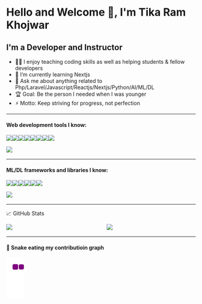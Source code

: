 # Hello and Welcome 👋, I'm Tika Ram Khojwar

## I'm a Developer and Instructor

- 👨‍🏫 I enjoy teaching coding skills as well as helping students & fellow developers
- 🌱 I’m currently learning Nextjs
- 💬 Ask me about anything related to Php/Laravel/Javascript/Reactjs/Nextjs/Python/AI/ML/DL
- 🏆 Goal: Be the person I needed when I was younger
- ⚡ Motto: Keep striving for progress, not perfection

---------------------------------------------------------------------------------------------------------------------------------
#### Web development tools I know:

<img align="left" src="https://img.shields.io/badge/html5-%23E34F26.svg?style=for-the-badge&logo=html5&logoColor=white" />

<img align="left" src="https://img.shields.io/badge/css3-%231572B6.svg?style=for-the-badge&logo=css3&logoColor=white" />

<img align="left" src="Bootstrap](https://img.shields.io/badge/bootstrap-%23563D7C.svg?style=for-the-badge&logo=bootstrap&logoColor=white" />

<img align="left" src="https://img.shields.io/badge/tailwindcss-%2338B2AC.svg?style=for-the-badge&logo=tailwind-css&logoColor=white" />

<img align="left" src="https://img.shields.io/badge/javascript-%23323330.svg?style=for-the-badge&logo=javascript&logoColor=%23F7DF1E" />

<img align="left" src="https://img.shields.io/badge/react-%2320232a.svg?style=for-the-badge&logo=react&logoColor=%2361DAFB" />

<img align="left" src="https://img.shields.io/badge/Next-black?style=for-the-badge&logo=next.js&logoColor=white" />

<img align="left" src="https://img.shields.io/badge/python-3670A0?style=for-the-badge&logo=python&logoColor=ffdd54" /> <br>

<img src="https://img.shields.io/badge/MongoDB-%234ea94b.svg?style=for-the-badge&logo=mongodb&logoColor=white" />


<!-- <img align="left" src="" /> -->

---------------------------------------------------------------------------------------------------------------------------------


#### ML/DL frameworks and libraries I know:

<img align="left" src="https://img.shields.io/badge/TensorFlow-%23FF6F00.svg?style=for-the-badge&logo=TensorFlow&logoColor=white" />

<img align="left" src="https://img.shields.io/badge/PyTorch-%23EE4C2C.svg?style=for-the-badge&logo=PyTorch&logoColor=white" />

<img align="left" src="https://img.shields.io/badge/Keras-%23D00000.svg?style=for-the-badge&logo=Keras&logoColor=white" />

<img align="left" src="https://img.shields.io/badge/scikit--learn-%23F7931E.svg?style=for-the-badge&logo=scikit-learn&logoColor=white" />

<img align="left" src="https://img.shields.io/badge/pandas-%23150458.svg?style=for-the-badge&logo=pandas&logoColor=white" />

<img align="left" src="https://img.shields.io/badge/numpy-%23013243.svg?style=for-the-badge&logo=numpy&logoColor=white" /> <br>

<img src="https://img.shields.io/badge/Matplotlib-%23ffffff.svg?style=for-the-badge&logo=Matplotlib&logoColor=black" />


---------------------------------------------------------------------------------------------------------------------------------

📈 GitHub Stats

<img align="left" width="53%" src="https://github-readme-stats.vercel.app/api?username=khojwar&show_icons=true&theme=radical" />

<img  width="40%" src="https://github-readme-stats.vercel.app/api/top-langs/?username=khojwar&layout=compact" />



---------------------------------------------------------------------------------------------------------------------------------



#### 🐍 Snake eating my contributioin graph

![snake gif](https://github.com/khojwar/khojwar/blob/output/github-contribution-grid-snake.gif)





<!--
**khojwar/khojwar** is a ✨ _special_ ✨ repository because its `README.md` (this file) appears on your GitHub profile.


- 🔭 I’m currently working on something cool
- 🌱 I’m currently learning Reactjs, Nextjs
- 👯 I’m looking to collaborate on ...
- 🤔 I’m looking for help with ...
- 💬 Ask me about anything related to Javascript/Typescript/Python/React
- 📫 How to reach me: ...
- 😄 Pronouns: ...
- ⚡ Fun fact: ...
-->




<!-- 
resources for edit github profile:-
GitHub Readme stats: https://github.com/anuraghazra/github-readme-stats
Blog post workflow: https://github.com/gautamkrishnar/blog-post-workflow
Markdown badges: https://github.com/Ileriayo/markdown-badges 
-->


